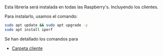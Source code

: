 Esta librería será instalada en todas las Raspberry's. Incluyendo los clientes.

Para instalarlo, usamos el comando:
```bash
sudo apt update && sudo apt upgrade -y
sudo apt install iperf
```
Se han detallado los comandos para 
- [Carpeta cliente](cliente/)

